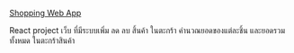 [Shopping Web App](https://console.firebase.google.com/u/2/project/shopping-web-8be54/hosting/sites/shopping-web-8be54)


React project เว็บ ที่มีระบบเพิ่ม ลด ลบ สิ้นค้า ในตะกร้า คำนวณยอดของแต่ละชิ้น และยอดรวมทั้งหมด ในตะกร้าสินค้า
